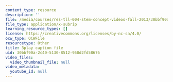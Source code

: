 ```yaml
---
content_type: resource
description: ''
file: /media/courses/res-tll-004-stem-concept-videos-fall-2013/30bbf90a2c4051308512950d2fd58676_NlSKAbefDTA.vtt
file_type: application/x-subrip
learning_resource_types: []
license: https://creativecommons.org/licenses/by-nc-sa/4.0/
ocw_type: OCWFile
resourcetype: Other
title: 3play caption file
uid: 30bbf90a-2c40-5130-8512-950d2fd58676
video_files:
  video_thumbnail_file: null
video_metadata:
  youtube_id: null
---
```

